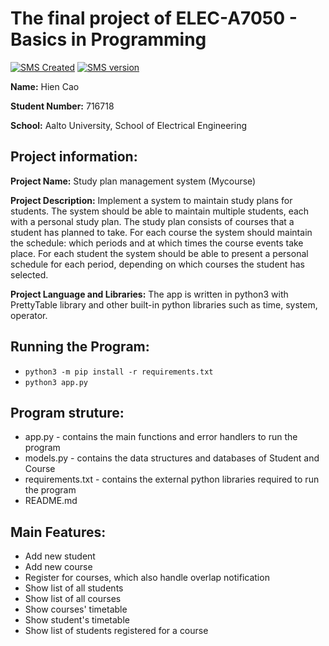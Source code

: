 # The final project of ELEC-A7050 - Basics in Programming 

[![SMS Created](https://img.shields.io/badge/Created-December%202018-brightgreen.svg)](#)
[![SMS version](https://img.shields.io/badge/Python-3-blue.svg)](#)

**Name:** Hien Cao

**Student Number:** 716718

**School:** Aalto University, School of Electrical Engineering

## Project information:

**Project Name:** Study plan management system (Mycourse)

**Project Description:** Implement a system to maintain study plans for students. The system should be able to maintain multiple students, each with a personal study plan. The study plan consists of courses that a student has planned to take. For each course the system should maintain the schedule: which periods and at which times the course events take place. For each student the system should be able to present a personal schedule for each period, depending on which courses the student has selected.

**Project Language and Libraries:** The app is written in python3 with PrettyTable library and other built-in python libraries such as time, system, operator.

## Running the Program:
* `python3 -m pip install -r requirements.txt`
* `python3 app.py`

## Program struture:
* app.py - contains the main functions and error handlers to run the program
* models.py - contains the data structures and databases of Student and Course
* requirements.txt - contains the external python libraries required to run the program
* README.md

## Main Features:
* Add new student
* Add new course
* Register for courses, which also handle overlap notification
* Show list of all students
* Show list of all courses
* Show courses' timetable
* Show student's timetable
* Show list of students registered for a course








